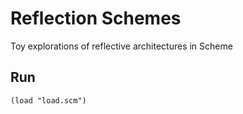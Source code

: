 # Reflection Schemes

Toy explorations of reflective architectures in Scheme

## Run

```(load "load.scm")```
